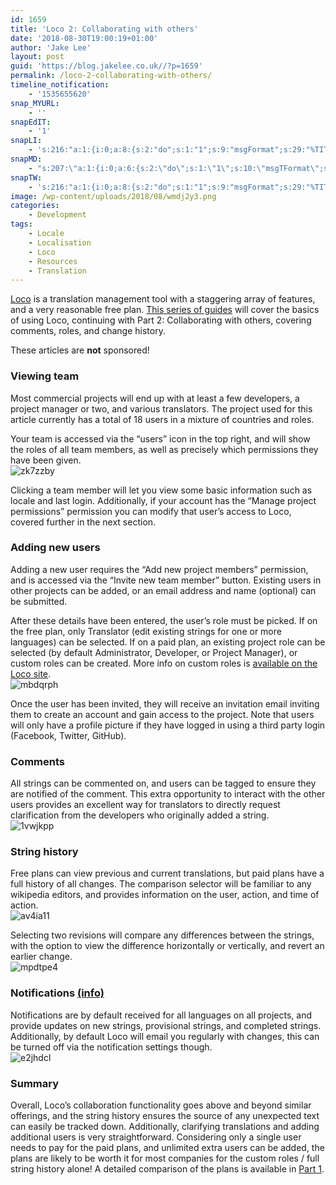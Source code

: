 ```yaml
---
id: 1659
title: 'Loco 2: Collaborating with others'
date: '2018-08-30T19:00:19+01:00'
author: 'Jake Lee'
layout: post
guid: 'https://blog.jakelee.co.uk//?p=1659'
permalink: /loco-2-collaborating-with-others/
timeline_notification:
    - '1535655620'
snap_MYURL:
    - ''
snapEdIT:
    - '1'
snapLI:
    - 's:216:"a:1:{i:0;a:8:{s:2:"do";s:1:"1";s:9:"msgFormat";s:29:"%TITLE% %HCATS% %HTAGS% %URL%";s:8:"postType";s:1:"A";s:9:"isAutoImg";s:1:"A";s:8:"imgToUse";s:0:"";s:9:"isAutoURL";s:1:"A";s:8:"urlToUse";s:0:"";s:4:"doLI";i:0;}}";'
snapMD:
    - "s:207:\"a:1:{i:0;a:6:{s:2:\"do\";s:1:\"1\";s:10:\"msgTFormat\";s:7:\"%TITLE%\";s:9:\"msgFormat\";s:57:\"%FULLTEXT%\r\n\r\nOriginally written by %AUTHORNAME% at %URL%\";s:9:\"isAutoURL\";s:1:\"A\";s:8:\"urlToUse\";s:0:\"\";s:4:\"doMD\";i:0;}}\";"
snapTW:
    - 's:216:"a:1:{i:0;a:8:{s:2:"do";s:1:"1";s:9:"msgFormat";s:29:"%TITLE% %HCATS% %HTAGS% %URL%";s:8:"attchImg";s:1:"0";s:9:"isAutoImg";s:1:"A";s:8:"imgToUse";s:0:"";s:9:"isAutoURL";s:1:"A";s:8:"urlToUse";s:0:"";s:4:"doTW";i:0;}}";'
image: /wp-content/uploads/2018/08/wmdj2y3.png
categories:
    - Development
tags:
    - Locale
    - Localisation
    - Loco
    - Resources
    - Translation
---
```


[Loco](https://localise.biz) is a translation management tool with a staggering array of features, and a very reasonable free plan. [This series of guides](https://blog.jakelee.co.uk//tag/loco/) will cover the basics of using Loco, continuing with Part 2: Collaborating with others, covering comments, roles, and change history.

These articles are **not** sponsored!

### Viewing team

Most commercial projects will end up with at least a few developers, a project manager or two, and various translators. The project used for this article currently has a total of 18 users in a mixture of countries and roles.

Your team is accessed via the “users” icon in the top right, and will show the roles of all team members, as well as precisely which permissions they have been given.  
![zk7zzby](https://i2.wp.com/blog.jakelee.co.uk//wp-content/uploads/2018/08/zk7zzby.png?resize=323%2C690&ssl=1)

Clicking a team member will let you view some basic information such as locale and last login. Additionally, if your account has the “Manage project permissions” permission you can modify that user’s access to Loco, covered further in the next section.

### Adding new users

Adding a new user requires the “Add new project members” permission, and is accessed via the “Invite new team member” button. Existing users in other projects can be added, or an email address and name (optional) can be submitted.

After these details have been entered, the user’s role must be picked. If on the free plan, only Translator (edit existing strings for one or more languages) can be selected. If on a paid plan, an existing project role can be selected (by default Administrator, Developer, or Project Manager), or custom roles can be created. More info on custom roles is [available on the Loco site](https://localise.biz/help/management/project-roles/custom-roles).  
![mbdqrph](https://i1.wp.com/blog.jakelee.co.uk//wp-content/uploads/2018/08/mbdqrph.png?resize=605%2C680&ssl=1)

Once the user has been invited, they will receive an invitation email inviting them to create an account and gain access to the project. Note that users will only have a profile picture if they have logged in using a third party login (Facebook, Twitter, GitHub).

### Comments

All strings can be commented on, and users can be tagged to ensure they are notified of the comment. This extra opportunity to interact with the other users provides an excellent way for translators to directly request clarification from the developers who originally added a string.  
![1vwjkpp](https://i0.wp.com/blog.jakelee.co.uk//wp-content/uploads/2018/08/1vwjkpp.png?resize=519%2C642&ssl=1)

### String history

Free plans can view previous and current translations, but paid plans have a full history of all changes. The comparison selector will be familiar to any wikipedia editors, and provides information on the user, action, and time of action.  
![av4ia11](https://i2.wp.com/blog.jakelee.co.uk//wp-content/uploads/2018/08/av4ia11.png?resize=521%2C244&ssl=1)

Selecting two revisions will compare any differences between the strings, with the option to view the difference horizontally or vertically, and revert an earlier change.  
![mpdtpe4](https://i2.wp.com/blog.jakelee.co.uk//wp-content/uploads/2018/08/mpdtpe4.png?resize=700%2C262&ssl=1)

### Notifications [(info)](https://localise.biz/help/management/project-notifications)

Notifications are by default received for all languages on all projects, and provide updates on new strings, provisional strings, and completed strings. Additionally, by default Loco will email you regularly with changes, this can be turned off via the notification settings though.  
![e2jhdcl](https://i1.wp.com/blog.jakelee.co.uk//wp-content/uploads/2018/08/e2jhdcl.png?resize=394%2C502&ssl=1)

### Summary

Overall, Loco’s collaboration functionality goes above and beyond similar offerings, and the string history ensures the source of any unexpected text can easily be tracked down. Additionally, clarifying translations and adding additional users is very straightforward. Considering only a single user needs to pay for the paid plans, and unlimited extra users can be added, the plans are likely to be worth it for most companies for the custom roles / full string history alone! A detailed comparison of the plans is available in [Part 1](https://blog.jakelee.co.uk//loco-1-string-management-for-multi-platform-multi-locale-projects/).